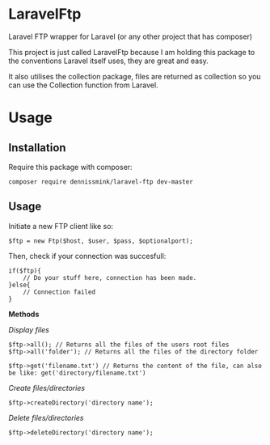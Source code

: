 # LaravelFtp
Laravel FTP wrapper for Laravel (or any other project that has composer)

This project is just called LaravelFtp because I am holding this package to the conventions Laravel itself uses, they are great and easy.

It also utilises the collection package, files are returned as collection so you can use the Collection function from Laravel.

# Usage

## Installation

Require this package with composer:

```
composer require dennissmink/laravel-ftp dev-master
```

## Usage

Initiate a new FTP client like so:

```
$ftp = new Ftp($host, $user, $pass, $optionalport);
```

Then, check if your connection was succesfull:

```
if($ftp){
    // Do your stuff here, connection has been made.
}else{
    // Connection failed
}   
```

**Methods**

*Display files*
```
$ftp->all(); // Returns all the files of the users root files
$ftp->all('folder'); // Returns all the files of the directory folder

$ftp->get('filename.txt') // Returns the content of the file, can also be like: get('directory/filename.txt')

```


*Create files/directories*
```
$ftp->createDirectory('directory name');
```

*Delete files/directories*
```
$ftp->deleteDirectory('directory name');
```